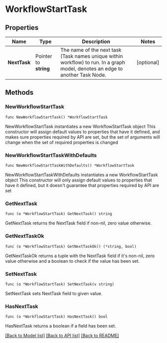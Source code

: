 # WorkflowStartTask

## Properties

Name | Type | Description | Notes
------------ | ------------- | ------------- | -------------
**NextTask** | Pointer to **string** | The name of the next task (Task names unique within workflow) to run.  In a graph model, denotes an edge to another Task Node. | [optional] 

## Methods

### NewWorkflowStartTask

`func NewWorkflowStartTask() *WorkflowStartTask`

NewWorkflowStartTask instantiates a new WorkflowStartTask object
This constructor will assign default values to properties that have it defined,
and makes sure properties required by API are set, but the set of arguments
will change when the set of required properties is changed

### NewWorkflowStartTaskWithDefaults

`func NewWorkflowStartTaskWithDefaults() *WorkflowStartTask`

NewWorkflowStartTaskWithDefaults instantiates a new WorkflowStartTask object
This constructor will only assign default values to properties that have it defined,
but it doesn't guarantee that properties required by API are set

### GetNextTask

`func (o *WorkflowStartTask) GetNextTask() string`

GetNextTask returns the NextTask field if non-nil, zero value otherwise.

### GetNextTaskOk

`func (o *WorkflowStartTask) GetNextTaskOk() (*string, bool)`

GetNextTaskOk returns a tuple with the NextTask field if it's non-nil, zero value otherwise
and a boolean to check if the value has been set.

### SetNextTask

`func (o *WorkflowStartTask) SetNextTask(v string)`

SetNextTask sets NextTask field to given value.

### HasNextTask

`func (o *WorkflowStartTask) HasNextTask() bool`

HasNextTask returns a boolean if a field has been set.


[[Back to Model list]](../README.md#documentation-for-models) [[Back to API list]](../README.md#documentation-for-api-endpoints) [[Back to README]](../README.md)


